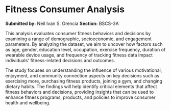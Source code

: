 # Fitness Consumer Analysis

**Submitted by:** Neil Ivan S. Orencia
**Section:** BSCS-3A

This analysis evaluates consumer fitness behaviors and decisions by examining a range of demographic, socioeconomic, and engagement parameters. By analyzing the dataset, we aim to uncover how factors such as age, gender, education level, occupation, exercise frequency, duration of wearable device usage, and frequency of tracking fitness data impact individuals' fitness-related decisions and outcomes. 

The study focuses on understanding the influence of various motivational, enjoyment, and community connection aspects on key decisions such as exercising more, purchasing fitness products, joining a gym, and changing dietary habits. The findings will help identify critical elements that affect fitness behaviors and decisions, providing insights that can be used to enhance fitness programs, products, and policies to improve consumer health and wellbeing.
